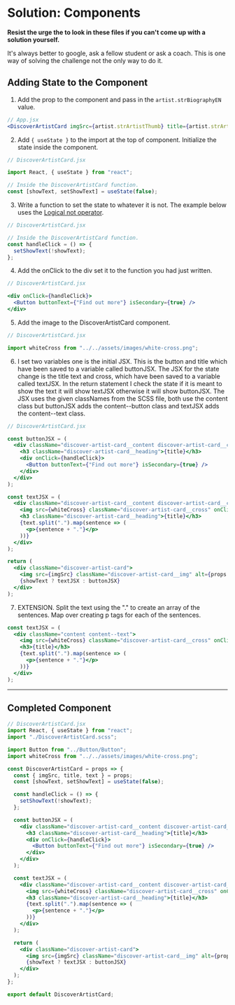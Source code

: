 # Solution: Components

**Resist the urge the to look in these files if you can't come up with a solution yourself.**

It's always better to google, ask a fellow student or ask a coach. This is one way of solving the challenge not the only way to do it.

## Adding State to the Component

1. Add the prop to the component and pass in the `artist.strBiographyEN` value.

```jsx
// App.jsx
<DiscoverArtistCard imgSrc={artist.strArtistThumb} title={artist.strArtist} text={artist.strBiographyEN} />
```

2. Add `{ useState }` to the import at the top of component. Initialize the state inside the component.

```jsx
// DiscoverArtistCard.jsx

import React, { useState } from "react";

// Inside the DiscoverArtistCard function.
const [showText, setShowText] = useState(false);
```

3. Write a function to set the state to whatever it is not. The example below uses the [Logical not operator](https://developer.mozilla.org/en-US/docs/Web/JavaScript/Reference/Operators/Logical_NOT).

```jsx
// DiscoverArtistCard.jsx

// Inside the DiscoverArtistCard function.
const handleClick = () => {
  setShowText(!showText);
};
```

4. Add the onClick to the div set it to the function you had just written.

```jsx
// DiscoverArtistCard.jsx

<div onClick={handleClick}>
  <Button buttonText={"Find out more"} isSecondary={true} />
</div>
```

5. Add the image to the DiscoverArtistCard component.

```jsx
// DiscoverArtistCard.jsx

import whiteCross from "../../assets/images/white-cross.png";
```

6. I set two variables one is the initial JSX. This is the button and title which have been saved to a variable called buttonJSX. The JSX for the state change is the title text and cross, which have been saved to a variable called textJSX. In the return statement I check the state if it is meant to show the text it will show textJSX otherwise it will show buttonJSX. The JSX uses the given classNames from the SCSS file, both use the content class but buttonJSX adds the content--button class and textJSX adds the content--text class.

```jsx
// DiscoverArtistCard.jsx

const buttonJSX = (
  <div className="discover-artist-card__content discover-artist-card__content--button">
    <h3 className="discover-artist-card__heading">{title}</h3>
    <div onClick={handleClick}>
      <Button buttonText={"Find out more"} isSecondary={true} />
    </div>
  </div>
);

const textJSX = (
  <div className="discover-artist-card__content discover-artist-card__content--text">
    <img src={whiteCross} className="discover-artist-card__cross" onClick={handleClick} alt="Close text" />
    <h3 className="discover-artist-card__heading">{title}</h3>
    {text.split(".").map(sentence => (
      <p>{sentence + "."}</p>
    ))}
  </div>
);

return (
  <div className="discover-artist-card">
    <img src={imgSrc} className="discover-artist-card__img" alt={props.title} />
    {showText ? textJSX : buttonJSX}
  </div>
);
```

7. EXTENSION. Split the text using the "." to create an array of the sentences. Map over creating p tags for each of the sentences.

```jsx
const textJSX = (
  <div className="content content--text">
    <img src={whiteCross} className="discover-artist-card__cross" onClick={handleClick} alt="Close text" />
    <h3>{title}</h3>
    {text.split(".").map(sentence => (
      <p>{sentence + "."}</p>
    ))}
  </div>
);
```

---

## Completed Component

```jsx
// DiscoverArtistCard.jsx
import React, { useState } from "react";
import "./DiscoverArtistCard.scss";

import Button from "../Button/Button";
import whiteCross from "../../assets/images/white-cross.png";

const DiscoverArtistCard = props => {
  const { imgSrc, title, text } = props;
  const [showText, setShowText] = useState(false);

  const handleClick = () => {
    setShowText(!showText);
  };

  const buttonJSX = (
    <div className="discover-artist-card__content discover-artist-card__content--button">
      <h3 className="discover-artist-card__heading">{title}</h3>
      <div onClick={handleClick}>
        <Button buttonText={"Find out more"} isSecondary={true} />
      </div>
    </div>
  );

  const textJSX = (
    <div className="discover-artist-card__content discover-artist-card__content--text">
      <img src={whiteCross} className="discover-artist-card__cross" onClick={handleClick} alt="Close text" />
      <h3 className="discover-artist-card__heading">{title}</h3>
      {text.split(".").map(sentence => (
        <p>{sentence + "."}</p>
      ))}
    </div>
  );

  return (
    <div className="discover-artist-card">
      <img src={imgSrc} className="discover-artist-card__img" alt={props.title} />
      {showText ? textJSX : buttonJSX}
    </div>
  );
};

export default DiscoverArtistCard;
```
